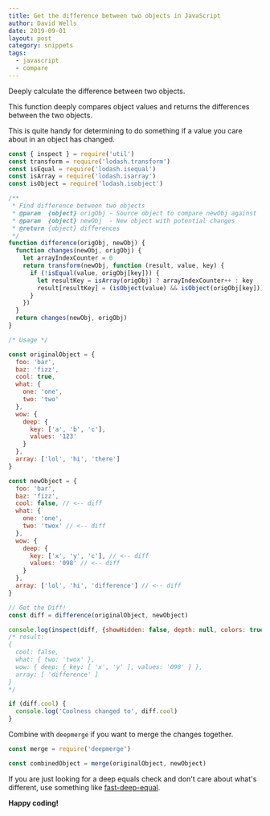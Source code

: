 ```yaml
---
title: Get the difference between two objects in JavaScript
author: David Wells
date: 2019-09-01
layout: post
category: snippets
tags:
  - javascript
  - compare
---
```


Deeply calculate the difference between two objects.

This function deeply compares object values and returns the differences between the two objects.

This is quite handy for determining to do something if a value you care about in an object has changed.

```js
const { inspect } = require('util')
const transform = require('lodash.transform')
const isEqual = require('lodash.isequal')
const isArray = require('lodash.isarray')
const isObject = require('lodash.isobject')

/**
 * Find difference between two objects
 * @param  {object} origObj - Source object to compare newObj against
 * @param  {object} newObj  - New object with potential changes
 * @return {object} differences
 */
function difference(origObj, newObj) {
  function changes(newObj, origObj) {
    let arrayIndexCounter = 0
    return transform(newObj, function (result, value, key) {
      if (!isEqual(value, origObj[key])) {
        let resultKey = isArray(origObj) ? arrayIndexCounter++ : key
        result[resultKey] = (isObject(value) && isObject(origObj[key])) ? changes(value, origObj[key]) : value
      }
    })
  }
  return changes(newObj, origObj)
}

/* Usage */

const originalObject = {
  foo: 'bar',
  baz: 'fizz',
  cool: true,
  what: {
    one: 'one',
    two: 'two'
  },
  wow: {
    deep: {
      key: ['a', 'b', 'c'],
      values: '123'
    }
  },
  array: ['lol', 'hi', 'there']
}

const newObject = {
  foo: 'bar',
  baz: 'fizz',
  cool: false, // <-- diff
  what: {
    one: 'one',
    two: 'twox' // <-- diff
  },
  wow: {
    deep: {
      key: ['x', 'y', 'c'], // <-- diff
      values: '098' // <-- diff
    }
  },
  array: ['lol', 'hi', 'difference'] // <-- diff
}

// Get the Diff!
const diff = difference(originalObject, newObject)

console.log(inspect(diff, {showHidden: false, depth: null, colors: true}))
/* result:
{
  cool: false,
  what: { two: 'twox' },
  wow: { deep: { key: [ 'x', 'y' ], values: '098' } },
  array: [ 'difference' ]
}
*/

if (diff.cool) {
  console.log('Coolness changed to', diff.cool)
}
```

Combine with `deepmerge` if you want to merge the changes together.

```js
const merge = require('deepmerge')

const combinedObject = merge(originalObject, newObject)
```

If you are just looking for a deep equals check and don't care about what's different, use something like [fast-deep-equal](https://github.com/epoberezkin/fast-deep-equal).

**Happy coding!**
